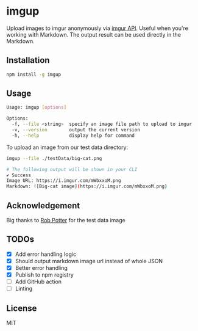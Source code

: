 # imgup

Upload images to imgur anonymously via [imgur API](https://apidocs.imgur.com/). Useful when you're working with Markdown. The output result can be used directly in the Markdown.

## Installation

```sh
npm install -g imgup
```

## Usage

```sh
Usage: imgup [options]

Options:
  -f, --file <string>  specify an image file path to upload to imgur
  -v, --version        output the current version
  -h, --help           display help for command
```

To upload an image from our test data directory:

```sh
imgup --file ./testData/big-cat.png

# The following output will be shown in your CLI
✔ Success
Image URL: https://i.imgur.com/mWbxxoM.png
Markdown: ![Big-cat image](https://i.imgur.com/mWbxxoM.png)
```

## Acknowledgement

Big thanks to [Rob Potter](https://unsplash.com/@robpotter) for the test data image

## TODOs

- [x] Add error handling logic
- [x] Should output markdown image url instead of whole JSON
- [x] Better error handling
- [x] Publish to npm registry
- [ ] Add GitHub action
- [ ] Linting

## License

MIT
